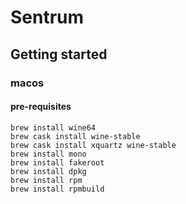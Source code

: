 # Sentrum

## Getting started

### macos

#### pre-requisites

```shell
brew install wine64
brew cask install wine-stable
brew cask install xquartz wine-stable
brew install mono
brew install fakeroot
brew install dpkg
brew install rpm
brew install rpmbuild
```

